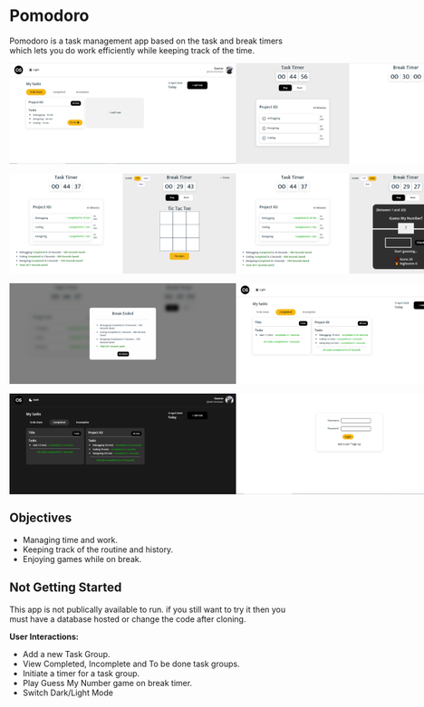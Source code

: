 # Pomodoro

Pomodoro is a task management app based on the task and break timers which lets you do work efficiently while keeping track of the time.

<div style="display:flex;">
<img src="screenshots/Capture.PNG" alt="Screenshot" width="400" >
<img src="screenshots/Capture2.PNG" alt="Screenshot" width="400" >
<img src="screenshots/Capture3.PNG" alt="Screenshot" width="400" >
</div>
<br>
<div style="display:flex;">
<img src="screenshots/Capture4.PNG" alt="Screenshot" width="400" >
<img src="screenshots/Capture5.PNG" alt="Screenshot" width="400" >
<img src="screenshots/Capture6.PNG" alt="Screenshot" width="400" >
</div>
<br>
<div style="display:flex;">
<img src="screenshots/Capture7.PNG" alt="Screenshot" width="400" >
<img src="screenshots/Capture8.PNG" alt="Screenshot" width="400" >
</div>
<br>
<div style="display:flex;">
<img src="screenshots/Capture9.PNG" alt="Screenshot" width="400" >
<img src="screenshots/Capture10.PNG" alt="Screenshot" width="400" >
</div>

## Objectives

- Managing time and work.
- Keeping track of the routine and history.
- Enjoying games while on break.

## Not Getting Started

This app is not publically available to run. if you still want to try it then you must have a database hosted or change the code after cloning.

**User Interactions:**

- Add a new Task Group.
- View Completed, Incomplete and To be done task groups.
- Initiate a timer for a task group.
- Play Guess My Number game on break timer.
- Switch Dark/Light Mode
